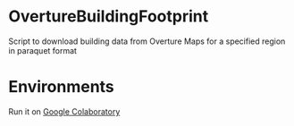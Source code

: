 # OvertureBuildingFootprint
Script to download building data from Overture Maps for a specified region in paraquet format

# Environments
Run it on [Google Colaboratory](https://colab.research.google.com/)
